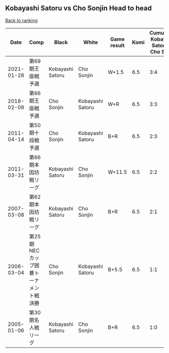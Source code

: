 ## Kobayashi Satoru vs Cho Sonjin Head to head

[Back to ranking](../../index.md)




| **Date** | **Comp** | **Black** | **White** | **Game result** | **Komi** | **Cumulative Kobayashi Satoru vs Cho Sonjin** | **Kobayashi Satoru streak** | **Cho Sonjin streak** | 
| --- | --- | --- | --- | --- | --- | --- | --- | --- |
| 2021-01-28 | 第69期王座戦予選 | Kobayashi Satoru | Cho Sonjin | W+1.5 | 6.5 | 3:4 | 0 | 1 | 
| 2018-02-08 | 第66期王座戦予選 | Cho Sonjin | Kobayashi Satoru | W+R | 6.5 | 3:3 | 1 | 0 | 
| 2011-04-14 | 第50期十段戦予選 | Cho Sonjin | Kobayashi Satoru | B+R | 6.5 | 2:3 | 0 | 2 | 
| 2011-03-31 | 第66期本因坊戦リーグ | Kobayashi Satoru | Cho Sonjin | W+11.5 | 6.5 | 2:2 | 0 | 1 | 
| 2007-03-08 | 第62期本因坊戦リーグ | Kobayashi Satoru | Cho Sonjin | B+R | 6.5 | 2:1 | 1 | 0 | 
| 2006-03-04 | 第25期NECカップ囲碁トーナメント戦決勝 | Cho Sonjin | Kobayashi Satoru | B+5.5 | 6.5 | 1:1 | 0 | 1 | 
| 2005-01-06 | 第30期名人戦リーグ | Kobayashi Satoru | Cho Sonjin | B+R | 6.5 | 1:0 | 1 | 0 |




